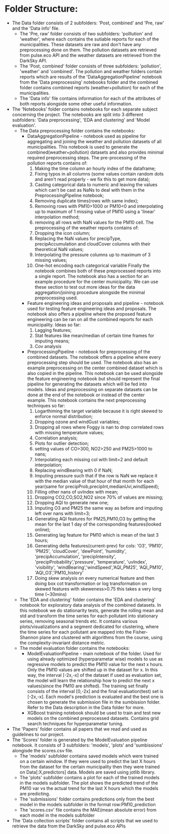 # Folder Structure:

- The Data folder consists of 2 subfolders: 'Post, combined' and 'Pre, raw' and the 'Data info' file.
    - The 'Pre, raw' folder consists of two subfolders: 'polllution' and 'weather', where each contains the sutiable reports for each of the municipalities. These datasets are raw and don't have any preprocessing done on them. The pollution datasets are retrieved from pulse.eco API and the weather datasets are retrieved from the DarkSky API.
    - The 'Post, combined' folder consists of three subfolders: 'pollution', 'weather' and 'combined'. The pollution and weather folders contain reports which are results of the 'DataAggregationPipeline' notebook from the 'Data preprocessing' notebooks folder and the combined folder contains combined reports (weather+pollution) for each of the municipalities.
    - The 'Data info' file contains information for each of the attributes of both reports alongside some other useful information.
- The 'Notebooks' folder contains notebooks for each separate subject concerning the project. The notebooks are split into 3 different subfolders: 'Data preprocessing', 'EDA and clustering' and 'Model evaluation'.
    - The Data preprocessing folder contains the notebooks:
	    - DataAggregationPipeline - notebook used as pipeline for aggregating and joining the weather and pollution datasets of all municipalities. This notebook is used to generate the combined(weather+pollution) datasets and also provides minimal required preprocessing steps. The pre-processing of the pollution reports contains of:
            1. Making the time column an hourly index of the dataframe; 
            1. Fixing typos in all columns (some values contain random dots and aren't read properly - we fix this to get more data);
            1. Casting categorical data to numeric and leaving the values which can't be cast as NaNs to deal with them in the PreprocessingPipeline notebook;
            1. Removing duplicate times(rows with same index);
            1. Removing rows with PM10>1000 or PM10<0 and interpolating up to maximum of 1 missing value of PM10 using a 'linear' interpolation method; 
            1. removing all rows with NaN values for the PM10 cell. 
            The preprocessing of the weather reports contains of: 
            1. Dropping the icon column; 
            1. Replacing the NaN values for precipType, precipAccumulation and cloudCover columns with their theoretical NaN values;
            1. Interpolating the pressure columns up to maximum of 3 missing values;
            1. One-hot encoding each categorical variable
            Finally the notebook combines both of these preprocessed reports into a single report. The notebook also has a section for an example procedure	for the center municipality. We can use these section to test out more ideas for the data aggregation/joining procedure alongside the minimal preprocessing used.
	    - Feature engineering ideas and proposals and pipeline - notebook used for testing feature engineering ideas and proposals. The notebook also offers a pipeline	where the proposed feature engineering can be ran on all the combined reports for each municipality. Ideas so far:
            1. Lagging features;
            1. Stat features like mean/median of certain time frames for imputing means;
            1. Cov analysis
	    - PreprocessingPipeline - notebook for preprocessing of the combined datasets. The notebook offers a pipeline where every preprocessing step should be used. The notebook also has an example preprocessing on the center combined dataset which is also copied in the pipeline. This notebook can be used alongside the feature engineering notebook but should represent the final pipeline for generating the datasets which will be fed into models. Ideas and preprocessing on separate datasets can be done at the end of the  notebook or instead of the center example.	This notebook contains the next preprocessing techniques so far:
            1. Logarthiming the target variable because it is right skewed to enforce normal distribution; 
            1. Dropping ozone and windGust variables; 
            1. Dropping all rows where Foggy is nan to drop correlated rows with missing temperature values; 
            1. Correlation analysis;
            1. Plots for outlier detection; 
            1. setting values of CO>300, NO2>250 and PM25>1000 to nans;
            1. Interpolating each missing col with limit=2 and default interpolation;
            1. Replacing windBearing with 0 if NaN;
            1. Imputing pressure such that if the row is NaN we replace it with the median value of that hour of that month for each year(same for precipProb,precipInt,medianUvi,windSpeed);
            1. Filling other nans of uvIndex with mean;
            1. Dropping CO2,CO,SO2,NO2 since 70% of values are missing;
            1. Dropping AQI to generate new one;
            1. Imputing O3 and PM25 the same way as before and imputing left over nans with limit=3;
            1. Generating AQI features for PM25,PM10,O3 by getting the mean for the last 1 day of the corresponding features(looked online);
            1. Generating lag feature for PM10 which is mean of the last 3 hours;
            1. Generating delta features(current-prev) for cols: 'O3', 'PM10', 'PM25', 'cloudCover', 'dewPoint', 'humidity', 'precipAccumulation', 'precipIntensity', 'precipProbability','pressure', 'temperature', 'uvIndex', 'visibility', 'windBearing','windSpeed','AQI_PM25', 'AQI_PM10', 'AQI_O3','PM10_history'
            1. Doing skew analysis on every numerical feature and then doing box cot transformation or log transformation on skewed features with skeweness>0.75
            this takes a very long time (~30mins)
    - The 'EDA and clustering' folder contains the 'EDA and clustering' notebook for exploratory data analysis of the combined datasets. In this notebook we do stationarity tests, generate the rolling mean and std and transform the time series for each pollutant into stationary series, removing seasonal trends etc. It contains various plots/visualizations and a segment dedicated for clustering, where the time series for each pollutant are mapped into the Fisher-Shannon plane and clustered with algorithms from the course, using the complexity-invariant distance metric.
    - The model evaluation folder contains the notebooks:
        - ModelEvaluationPipeline - main notebook of the folder. Used for using already optimized (hyperparametar wise) models to use as regressive models to predict the PM10 value for the next x hours. Only the PM10 values are shifted up in the dataset for x. In this way, the interval [-2x,-x] of the dataset if used as evaluation set, the model will learn the relationship how to predict the next x values(since the PM10 are shifted). The training set finally consists of the interval [0,-2x] and the final evaluation(test) set is [-2x,-x]. Each model's prediction is evaluated and the best one is chosen to generate the submission file in the sumbission folder. Refer to the Data description in the Data folder for more. 
        - XGBoost training notebook should be used to train and test new models on the combined preprocessed datasets. Contains grid search techniques for hyperparametar tuning.
- The 'Papers' folder contains all papers that we read and used as guidelines to our project.
- The 'Scores' folder is generated by the ModelEvaluation pipeline notebook. It consists of 3 subfolders: 'models', 'plots' and 'sumbissions' alongisde the scores.csv file. 
    - The 'models' subfolder contains saved models which were trained on a certain window. If they were used to predict the last X hours from the dataset for the certain municipality then they were trained on Data[:X,predictors] data. Models are saved using jotlib library.
    - The 'plots' subfolder contains a plot for each of the trained models in the models subfolder. The plot shows the predicted trend of the PM10 var vs the actual trend for the last X hours which the models are predicting.
    - The 'submissions' folder contains predictions only from the best model in the models subfolder in the format row:PM10_prediction
    - The 'scores.csv' file contains the MAE(mean absolute error) from each model in the models subfolder
- The 'Data collection scripts' folder contains all scripts that we used to retrieve the data from the DarkSky and pulse.eco APIs

